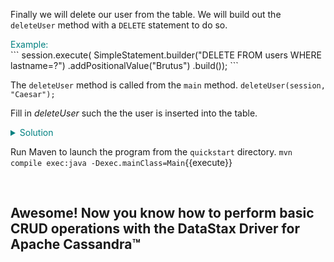 Finally we will delete our user from the table. We will build out the `deleteUser` method with a `DELETE` statement to do so.

<summary style="color:teal">Example:</summary>
```
session.execute(
    SimpleStatement.builder("DELETE FROM users WHERE lastname=?")
            .addPositionalValue("Brutus")
            .build());
```

The `deleteUser` method is called from the `main` method.
`deleteUser(session, "Caesar");`

Fill in *deleteUser* such the the user is inserted into the table.
<details>
  <summary style="color:teal">Solution</summary>
  ```
  session.execute(
      SimpleStatement.builder("DELETE FROM users WHERE lastname=?")
              .addPositionalValue(lastname)
              .build());
  ```              
</details>

Run Maven to launch the program from the `quickstart` directory.
`mvn compile exec:java -Dexec.mainClass=Main`{{execute}}  

</br>

## Awesome! Now you know how to perform basic CRUD operations with the DataStax Driver for Apache Cassandra™
